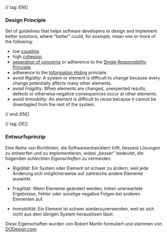 // tag::EN[]
### Design Principle

Set of guidelines that helps software developers to design and implement better solutions,
where "better" could, for example, mean one or more of the following:

  * low [coupling](#term-coupling).
  * high [cohesion](#term-cohesion).
  * [separation of concerns](#term-separation-of-concern) or adherence to the [Single Responsibility Principle](#term-single-responsibility-principle).
  * adherence to the [Information Hiding](#term-information-hiding) principle.
  * avoid *Rigidity*: A system or element is difficult to change because every change potentially
   affects many other elements.
  * avoid *Fragility*: When elements are changed, unexpected results, defects or otherwise negative consequences
   occur at other elements.
  * avoid *Immobility*: An element is difficult to reuse because it cannot be disentagled from the rest of the system.

// end::EN[]

// tag::DE[]
### Entwurfsprinzip

Eine Reihe von Richtlinien, die Softwareentwicklern hilft, bessere
Lösungen zu entwerfen und zu implementieren, wobei „besser" bedeutet,
die folgenden *schlechten Eigenschaften* zu vermeiden:

-   Rigidität: Ein System oder Element ist schwer zu ändern, weil jede
    Änderung sich möglicherweise auf zahlreiche andere Elemente
    auswirkt.

-   Fragilität: Wenn Elemente geändert werden, treten unerwartete
    Ergebnisse, Fehler oder sonstige negative Folgen bei anderen
    Elementen auf.

-   Immobilität: Ein Element ist schwer wiederzuverwenden, weil es sich
    nicht aus dem übrigen System herauslösen lässt.

Diese Eigenschaften wurden von Robert Martin formuliert und stammen
von
[OODesign.com](http://www.oodesign.com/design-principles.html)

